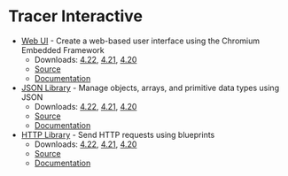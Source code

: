 Tracer Interactive
=============

*  [Web UI](http://tracerinteractive.com/plugins/webui) - Create a web-based user interface using the Chromium Embedded Framework
	*  Downloads: [4.22](https://github.com/tracerinteractive/UnrealEngine/releases/download/4.22.0/WebUI-4.22.zip), [4.21](https://github.com/tracerinteractive/UnrealEngine/releases/download/4.21.0/WebUI-4.21.zip), [4.20](https://github.com/tracerinteractive/UnrealEngine/releases/download/4.20.0/WebUI-4.20.zip)
	*  [Source](https://github.com/tracerinteractive/UnrealEngine/tree/4.22/Engine/Plugins/Runtime/WebUI)
	*  [Documentation](http://cdn.tracerinteractive.com/webui/documentation.pdf)
*  [JSON Library](http://tracerinteractive.com/plugins/jsonlibrary) - Manage objects, arrays, and primitive data types using JSON
	*  Downloads: [4.22](https://github.com/tracerinteractive/UnrealEngine/releases/download/4.22.0/JsonLibrary-4.22.zip), [4.21](https://github.com/tracerinteractive/UnrealEngine/releases/download/4.21.0/JsonLibrary-4.21.zip), [4.20](https://github.com/tracerinteractive/UnrealEngine/releases/download/4.20.0/JsonLibrary-4.20.zip)
	*  [Source](https://github.com/tracerinteractive/UnrealEngine/tree/4.22/Engine/Plugins/Messaging/JsonLibrary)
	*  [Documentation](http://cdn.tracerinteractive.com/jsonlibrary/documentation.pdf)
*  [HTTP Library](http://tracerinteractive.com/plugins/httplibrary) - Send HTTP requests using blueprints
	*  Downloads: [4.22](https://github.com/tracerinteractive/UnrealEngine/releases/download/4.22.0/HttpLibrary-4.22.zip), [4.21](https://github.com/tracerinteractive/UnrealEngine/releases/download/4.21.0/HttpLibrary-4.21.zip), [4.20](https://github.com/tracerinteractive/UnrealEngine/releases/download/4.20.0/HttpLibrary-4.20.zip)
	*  [Source](https://github.com/tracerinteractive/UnrealEngine/tree/4.22/Engine/Plugins/Messaging/HttpLibrary)
	*  [Documentation](http://cdn.tracerinteractive.com/httplibrary/documentation.pdf)

